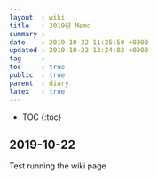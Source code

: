 ```yaml
---
layout  : wiki
title   : 2019년 Memo
summary : 
date    : 2019-10-22 11:25:50 +0900
updated : 2019-10-22 12:24:02 +0900
tag     : 
toc     : true
public  : true
parent  : diary
latex   : true
---
```

* TOC
{:toc}

## 2019-10-22
Test running the wiki page

